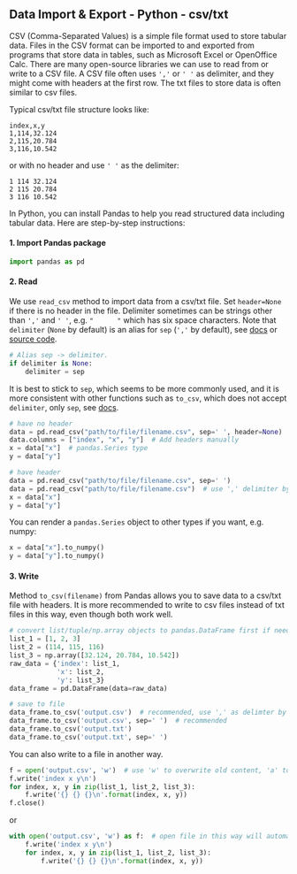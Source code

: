 ## Data Import & Export - Python - csv/txt

CSV (Comma-Separated Values) is a simple file format used to store tabular data. Files in the CSV format can be imported to and exported from programs that store data in tables, such as Microsoft Excel or OpenOffice Calc. There are many open-source libraries we can use to read from or write to a CSV file. A CSV file often uses `','` or `' '` as delimiter, and they might come with headers at the first row. The txt files to store data is often similar to csv files.

Typical csv/txt file structure looks like:

```csv
index,x,y
1,114,32.124
2,115,20.784
3,116,10.542
```
or with no header and use `' '` as the delimiter:

```csv
1 114 32.124
2 115 20.784
3 116 10.542
```

In Python, you can install Pandas to help you read structured data including tabular data. Here are step-by-step instructions:

#### 1. Import Pandas package
```python
import pandas as pd
```

#### 2. Read

We use `read_csv` method to import data from a csv/txt file. Set `header=None` if there is no header in the file. Delimiter sometimes can be strings other than `','` and `' '`, e.g. `"      "` which has six space characters. Note that `delimiter` (`None` by default) is an alias for `sep` (`','` by default), see [docs](https://pandas.pydata.org/pandas-docs/stable/reference/api/pandas.read_csv.html) or [source code](https://github.com/pandas-dev/pandas/blob/a6a1ab20e1fd3b9c54308f852a4427846b0695da/pandas/io/parsers.py#L609).
```python
# Alias sep -> delimiter.
if delimiter is None:
    delimiter = sep
```

It is best to stick to `sep`, which seems to be more commonly used, and it is more consistent with other functions such as `to_csv`, which does not accept `delimiter`, only `sep`, see [docs](https://pandas.pydata.org/pandas-docs/stable/reference/api/pandas.DataFrame.to_csv.html).

```python
# have no header
data = pd.read_csv("path/to/file/filename.csv", sep=' ', header=None)
data.columns = ["index", "x", "y"]  # Add headers manually
x = data["x"]  # pandas.Series type
y = data["y"]

# have header
data = pd.read_csv("path/to/file/filename.csv", sep=' ')
data = pd.read_csv("path/to/file/filename.csv")  # use ',' delimiter by default
x = data["x"]
y = data["y"]
```

You can render a `pandas.Series` object to other types if you want, e.g. numpy:
```python
x = data["x"].to_numpy()
y = data["y"].to_numpy()
```

#### 3. Write

Method `to_csv(filename)` from Pandas allows you to save data to a csv/txt file with headers. It is more recommended to write to csv files instead of txt files in this way, even though both work well.
```python
# convert list/tuple/np.array objects to pandas.DataFrame first if needed
list_1 = [1, 2, 3]
list_2 = (114, 115, 116)
list_3 = np.array([32.124, 20.784, 10.542])
raw_data = {'index': list_1,
			'x': list_2,
			'y': list_3}
data_frame = pd.DataFrame(data=raw_data)

# save to file
data_frame.to_csv('output.csv')  # recommended, use ',' as delimter by default
data_frame.to_csv('output.csv', sep=' ')  # recommended
data_frame.to_csv('output.txt')
data_frame.to_csv('output.txt', sep=' ')
```

You can also write to a file in another way.
```python
f = open('output.csv', 'w')  # use 'w' to overwrite old content, 'a' to append to the end of the file if it exists
f.write('index x y\n')
for index, x, y in zip(list_1, list_2, list_3):
    f.write('{} {} {}\n'.format(index, x, y))
f.close()
```

or
```python
with open('output.csv', 'w') as f:  # open file in this way will automatically close it when finish writing or reading.
    f.write('index x y\n')
    for index, x, y in zip(list_1, list_2, list_3):
        f.write('{} {} {}\n'.format(index, x, y))
```